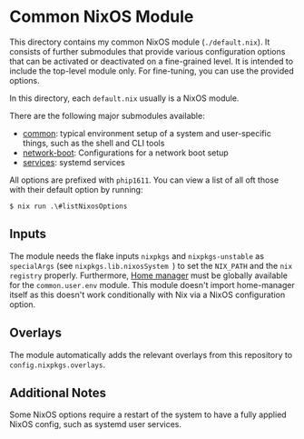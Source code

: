 # Common NixOS Module

This directory contains my common NixOS module (`./default.nix`). It consists of
further submodules that provide various configuration options that can be
activated or deactivated on a fine-grained level. It is intended to include
the top-level module only. For fine-tuning, you can use the provided options.

In this directory, each `default.nix` usually is a NixOS module.

There are the following major submodules available:
- [common](common/README.md): typical environment setup of a system and user-specific things,
  such as the shell and CLI tools
- [network-boot](network-boot/README.md): Configurations for a network boot setup
- [services](services/README.md): systemd services

All options are prefixed with `phip1611`. You can view a list of all oft those
with their default option by running:

```shell
$ nix run .\#listNixosOptions
```

## Inputs

The module needs the flake inputs `nixpkgs` and `nixpkgs-unstable` as
`specialArgs` (see `nixpkgs.lib.nixosSystem `) to set the `NIX_PATH` and the
`nix registry` properly. Furthermore,
[Home manager](https://github.com/nix-community/home-manager) must be globally
available for the `common.user.env` module. This module doesn't import
home-manager itself as this doesn't work conditionally with Nix via a NixOS
configuration option.

## Overlays

The module automatically adds the relevant overlays from this repository to
`config.nixpkgs.overlays`.

## Additional Notes

Some NixOS options require a restart of the system to have a fully applied NixOS
config, such as systemd user services.
